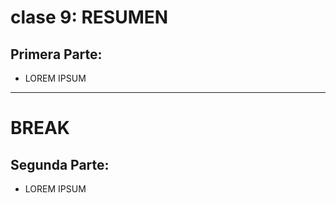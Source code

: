 # clase 9: RESUMEN

## Primera Parte: 

- LOREM IPSUM

---
# BREAK

## Segunda Parte:

- LOREM IPSUM
